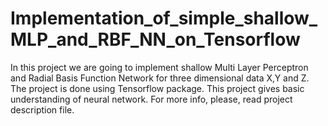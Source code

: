 # Implementation_of_simple_shallow_MLP_and_RBF_NN_on_Tensorflow
In this project we are going to implement shallow Multi Layer Perceptron and Radial Basis Function Network for three 
dimensional data X,Y and Z. The project is done using Tensorflow package. This project gives basic understanding of neural network.
For more info, please, read project description file. 
